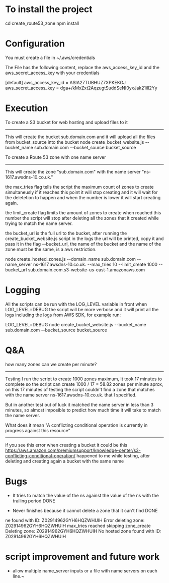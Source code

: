 To install the project
======================

cd create_route53_zone
npm install


Configuration
=============

You must create a file in ~/.aws/credentials

The File has the following content, replace the aws_access_key_id and the aws_secret_access_key with your credentials

[default]
aws_access_key_id = ASIA27TUBHUZ7XPKEKGJ
aws_secret_access_key = dga+/kMxZxt2AqzugtSuddSeNI0yxJak21ill2Yy


Execution
=========


To create a S3 bucket for web hosting and upload files to it
************************************************************

This will create the bucket sub.domain.com and it will upload all the files from bucket_source into the bucket
node create_bucket_website.js --bucket_name sub.domain.com --bucket_source bucket_source


To create a Route 53 zone with one name server
**********************************************

This will create the zone "sub.domain.com" with the name server "ns-1617.awsdns-10.co.uk."

the max_tries flag tells the script the maximum count of zones to create simultaneusly if it reaches this point
it will stop creating and it will wait for the deletetion to happen and when the number is lower it will
start creating again.

the limit_create flag limits the amount of zones to create when reached this number the script will stop after deleting
all the zones that it created while trying to match the name server.

the bucket_url is the full url to the bucket, after running the create_bucket_website.js script in the logs the url will be printed, copy it and pass it in the flag --bucket_url, the name of the bucket and the name of the zone must be the same, is a aws restriction.

node create_hosted_zones.js --domain_name sub.domain.com --name_server ns-1617.awsdns-10.co.uk. --max_tries 10 --limit_create 1000 --bucket_url sub.domain.com.s3-website-us-east-1.amazonaws.com


Logging
=======

All the scripts can be run with the LOG_LEVEL variable in front when LOG_LEVEL=DEBUG the script
will be more verbose and it will print all the logs including the logs from AWS SDK, for example run:

LOG_LEVEL=DEBUG node create_bucket_website.js --bucket_name sub.domain.com --bucket_source bucket_source


Q&A
===


how many zones can we create per minute?
****************************************

Testing I run the script to create 1000 zones maximum, It took 17 minutes to complete so the script can create 1000 / 17 = 58.82 zones per minute aprox, on this 17 minutes of testing the script couldn't find a zone that matches with the name server ns-1617.awsdns-10.co.uk. that I specified.

But in another test out of luck it matched the name server in less than 3 minutes, so almost imposible to predict how much time it will take to match the name server.


What does it mean "A conflicting conditional operation is currently in progress against this resource"
******************************************************************************************************

if you see this error when creating a bucket it could be this https://aws.amazon.com/premiumsupport/knowledge-center/s3-conflicting-conditional-operation/
happened to me while testing, after deleting and creating again a bucket with the same name


Bugs
====


* It tries to match the value of the ns against the value of the ns with the trailing period DONE

* Never finishes because it cannot delete a zone that it can't find DONE

ne found with ID: Z02914962GYH6HQZWHUIH
Error deleting zone: Z02914962GYH6HQZWHUIH
max_tries reached skipping zone_create
Deleting zone: Z02914962GYH6HQZWHUIH
No hosted zone found with ID: Z02914962GYH6HQZWHUIH


script improvement and future work
==================================


* allow multiple name_server inputs or a file with name servers on each line.~

